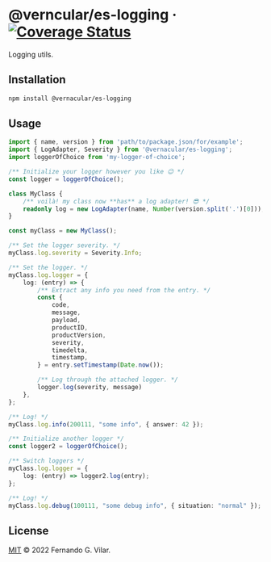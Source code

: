 # @verncular/es-logging &middot; [![Coverage Status](https://coveralls.io/repos/github/v08r/es-logging/badge.svg)](https://coveralls.io/github/v08r/es-logging)

Logging utils.

## Installation

```bash
npm install @vernacular/es-logging
```

## Usage

```typescript
import { name, version } from 'path/to/package.json/for/example';
import { LogAdapter, Severity } from '@vernacular/es-logging';
import loggerOfChoice from 'my-logger-of-choice';

/** Initialize your logger however you like 😉 */
const logger = loggerOfChoice();

class MyClass {
    /** voilà! my class now **has** a log adapter! 😎 */
    readonly log = new LogAdapter(name, Number(version.split('.')[0]));
}

const myClass = new MyClass();

/** Set the logger severity. */
myClass.log.severity = Severity.Info;

/** Set the logger. */
myClass.log.logger = {
    log: (entry) => {
        /** Extract any info you need from the entry. */
        const {
            code,
            message,
            payload,
            productID,
            productVersion,
            severity,
            timedelta,
            timestamp,
        } = entry.setTimestamp(Date.now());

        /** Log through the attached logger. */
        logger.log(severity, message)
    },
};

/** Log! */
myClass.log.info(200111, "some info", { answer: 42 });

/** Initialize another logger */
const logger2 = loggerOfChoice();

/** Switch loggers */
myClass.log.logger = {
    log: (entry) => logger2.log(entry);
};

/** Log! */
myClass.log.debug(100111, "some debug info", { situation: "normal" });
```

## License

[MIT](./LICENSE) © 2022 Fernando G. Vilar.
